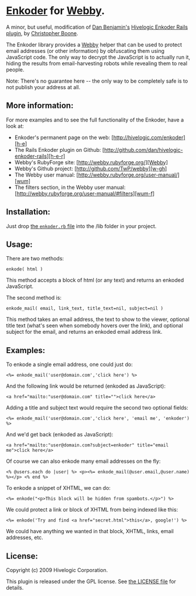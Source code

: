 # [Enkoder][h-e] for [Webby][].

A minor, but useful, modification of [Dan Benjamin's][db] [Hivelogic Enkoder Rails plugin][h-e-r], by [Christopher Boone][hpm].

The Enkoder library provides a [Webby][] helper that can be used to protect email addresses (or other information) by obfuscating them using JavaScript code. The only way to decrypt the JavaScript is to actually run it, hiding the results from email-harvesting robots while revealing them to real people.

Note: There's no guarantee here -- the only way to be completely safe is to not publish your address at all.


## More information:

For more examples and to see the full functionality of the Enkoder, have a look at:

* Enkoder's permanent page on the web: [http://hivelogic.com/enkoder][h-e]
* The Rails Enkoder plugin on Github: [http://github.com/dan/hivelogic-enkoder-rails][h-e-r]
* Webby's RubyForge site: [http://webby.rubyforge.org/][Webby]
* Webby's Github project: [http://github.com/TwP/webby][w-gh]
* The Webby user manual: [http://webby.rubyforge.org/user-manual/][wum]
* The filters section, in the Webby user manual: [http://webby.rubyforge.org/user-manual/#filters][wum-f]


## Installation:

Just drop [the `enkoder.rb` file][e-rb] into the /lib folder in your project.


## Usage:

There are two methods:

`enkode( html )`

This method accepts a block of html (or any text) and returns an enkoded JavaScript.

The second method is:

`enkode_mail( email, link_text, title_text=nil, subject=nil )`

This method takes an email address, the text to show to the viewer, optional title text (what's seen when somebody hovers over the link), and optional subject for the email, and returns an enkoded email address link.


## Examples:

To enkode a single email address, one could just do:

`<%= enkode_mail('user@domain.com','click here') %>`

And the following link would be returned (enkoded as JavaScript):

`<a href="mailto:"user@domain.com" title="">click here</a>`

Adding a title and subject text would require the second two optional fields:

`<%= enkode_mail('user@domain.com','click here', 'email me', 'enkoder') %>`

And we'd get back (enkoded as JavaScript):

`<a href="mailto:"user@domain.com?subject=enkoder" title="email me">click here</a>`

Of course we can also enkode many email addresses on the fly:

`<% @users.each do |user| %> <p><%= enkode_mail(@user.email,@user.name) %></p> <% end %>`

To enkode a snippet of XHTML, we can do:

`<%= enkode("<p>This block will be hidden from spambots.</p>") %>`

We could protect a link or block of XHTML from being indexed like this:

`<%= enkode('Try and find <a href="secret.html">this</a>, google!') %>`

We could have anything we wanted in that block, XHTML, links, email addresses, etc.


## License:

Copyright (c) 2009 Hivelogic Corporation.

This plugin is released under the GPL license. See [the LICENSE file][license] for details.


[h-e]: http://hivelogic.com/enkoder
[db]: http://hivelogic.com/
[h-e-r]: http://github.com/dan/hivelogic-enkoder-rails
[hpm]: http://hypsometry.com/
[e-rb]: http://github.com/cboone/webby-enkoder/blob/master/enkoder.rb
[license]: http://github.com/cboone/webby-enkoder/blob/master/LICENSE
[Webby]: http://webby.rubyforge.org/
[w-gh]: http://github.com/TwP/webby
[wum-f]: http://webby.rubyforge.org/user-manual/#filters
[wum]: http://webby.rubyforge.org/user-manual/